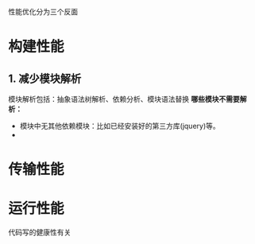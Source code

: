 性能优化分为三个反面
# 构建性能
## 1. 减少模块解析
模块解析包括：抽象语法树解析、依赖分析、模块语法替换
**哪些模块不需要解析：**
- 模块中无其他依赖模块：比如已经安装好的第三方库(jquery)等。
- 

# 传输性能

# 运行性能
代码写的健康性有关
